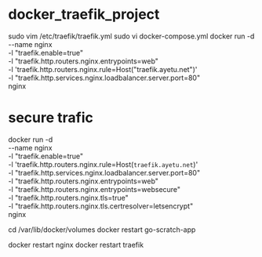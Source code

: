 # docker_traefik_project
sudo vim /etc/traefik/traefik.yml
sudo vi docker-compose.yml 
docker run -d \
  --name nginx \
  -l "traefik.enable=true" \
  -l "traefik.http.routers.nginx.entrypoints=web" \
  -l 'traefik.http.routers.nginx.rule=Host("traefik.ayetu.net")' \
  -l "traefik.http.services.nginx.loadbalancer.server.port=80" \
  nginx

# secure trafic
docker run -d \
  --name nginx \
  -l "traefik.enable=true" \
  -l 'traefik.http.routers.nginx.rule=Host(`traefik.ayetu.net`)' \
  -l "traefik.http.services.nginx.loadbalancer.server.port=80" \
  -l "traefik.http.routers.nginx.entrypoints=web" \
  -l "traefik.http.routers.nginx.entrypoints=websecure" \
  -l "traefik.http.routers.nginx.tls=true" \
  -l "traefik.http.routers.nginx.tls.certresolver=letsencrypt" \
  nginx


cd /var/lib/docker/volumes
docker restart go-scratch-app

docker restart nginx
docker restart traefik
